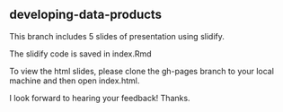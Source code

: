## developing-data-products
This branch includes 5 slides of presentation using slidify. 

The slidify code is saved in index.Rmd

To view the html slides, please clone the gh-pages branch to your local machine and then open index.html. 

I look forward to hearing your feedback! Thanks. 
